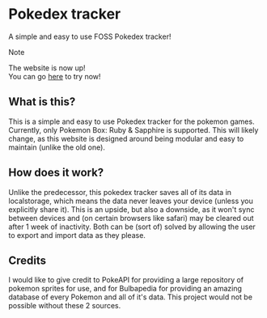 # Pokedex tracker
A simple and easy to use FOSS Pokedex tracker!

> [!Note]  
> The website is now up!  
> You can go [here](https://pokedex-tracker.netlify.app) to try now!  

## What is this?
This is a simple and easy to use Pokedex tracker for the pokemon games. Currently, only Pokemon Box: Ruby & Sapphire is supported. This will likely change, as this website is designed around being modular and easy to maintain (unlike the old one).

## How does it work?
Unlike the predecessor, this pokedex tracker saves all of its data in localstorage, which means the data never leaves your device (unless you explicitly share it). This is an upside, but also a downside, as it won't sync between devices and (on certain browsers like safari) may be cleared out after 1 week of inactivity. Both can be (sort of) solved by allowing the user to export and import data as they please.

## Credits
I would like to give credit to PokeAPI for providing a large repository of pokemon sprites for use, and for Bulbapedia for providing an amazing database of every Pokemon and all of it's data. This project would not be possible without these 2 sources.
